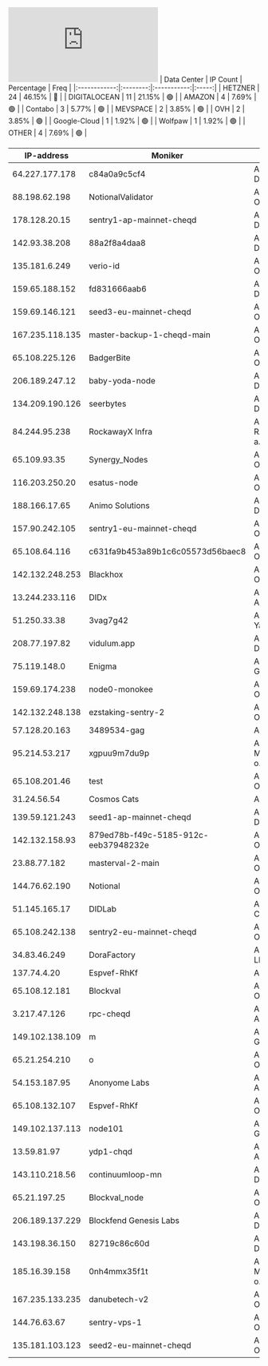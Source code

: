 ![Diagramm](https://github.com/obajay/StateSync-snapshots/blob/main/Projects/Cheqd/1/README.md)
| Data Center | IP Count | Percentage | Freq |
|:------------:|:--------:|:-----------:|:-----:|
| HETZNER | 24 | 46.15% | 🔴 |
| DIGITALOCEAN | 11 | 21.15% | 🟢 |
| AMAZON | 4 | 7.69% | 🟢 |
| Contabo | 3 | 5.77% | 🟢 |
| MEVSPACE | 2 | 3.85% | 🟢 |
| OVH | 2 | 3.85% | 🟢 |
| Google-Cloud | 1 | 1.92% | 🟢 |
| Wolfpaw | 1 | 1.92% | 🟢 |
| OTHER | 4 | 7.69% | 🟢 |

<!-- START_TABLE -->
| IP-address | Moniker | Organization | Country | City |
|-------------|---------|---------------|---------|------|
| 64.227.177.178 | c84a0a9c5cf4 | AS14061 DigitalOcean, LLC | 🇮🇳 IN | Doddaballapura |
| 88.198.62.198 | NotionalValidator | AS24940 Hetzner Online GmbH | 🇩🇪 DE | Falkenstein |
| 178.128.20.15 | sentry1-ap-mainnet-cheqd | AS14061 DigitalOcean, LLC | 🇸🇬 SG | Singapore |
| 142.93.38.208 | 88a2f8a4daa8 | AS14061 DigitalOcean, LLC | 🇬🇧 GB | London |
| 135.181.6.249 | verio-id | AS24940 Hetzner Online GmbH | 🇫🇮 FI | Tuusula |
| 159.65.188.152 | fd831666aab6 | AS14061 DigitalOcean, LLC | 🇺🇸 US | Clifton |
| 159.69.146.121 | seed3-eu-mainnet-cheqd | AS24940 Hetzner Online GmbH | 🇩🇪 DE | Nürnberg |
| 167.235.118.135 | master-backup-1-cheqd-main | AS24940 Hetzner Online GmbH | 🇩🇪 DE | Falkenstein |
| 65.108.225.126 | BadgerBite | AS24940 Hetzner Online GmbH | 🇫🇮 FI | Helsinki |
| 206.189.247.12 | baby-yoda-node | AS14061 DigitalOcean, LLC | 🇬🇧 GB | London |
| 134.209.190.126 | seerbytes | AS14061 DigitalOcean, LLC | 🇬🇧 GB | London |
| 84.244.95.238 | RockawayX Infra | AS25248 RADIOKOMUNIKACE a.s. | 🇨🇿 CZ | Prague |
| 65.109.93.35 | Synergy_Nodes | AS24940 Hetzner Online GmbH | 🇫🇮 FI | Helsinki |
| 116.203.250.20 | esatus-node | AS24940 Hetzner Online GmbH | 🇩🇪 DE | Falkenstein |
| 188.166.17.65 | Animo Solutions | AS14061 DigitalOcean, LLC | 🇳🇱 NL | Amsterdam |
| 157.90.242.105 | sentry1-eu-mainnet-cheqd | AS24940 Hetzner Online GmbH | 🇩🇪 DE | Falkenstein |
| 65.108.64.116 | c631fa9b453a89b1c6c05573d56baec8 | AS24940 Hetzner Online GmbH | 🇫🇮 FI | Helsinki |
| 142.132.248.253 | Blackhox | AS24940 Hetzner Online GmbH | 🇩🇪 DE | Falkenstein |
| 13.244.233.116 | DIDx | AS16509 Amazon.com, Inc. | 🇿🇦 ZA | Cape Town |
| 51.250.33.38 | 3vag7g42 | AS200350 Yandex.Cloud LLC | 🇷🇺 RU | Moscow |
| 208.77.197.82 | vidulum.app | AS30500 Wolfpaw Data Centres Inc | 🇨🇦 CA | Edmonton |
| 75.119.148.0 | Enigma | AS51167 Contabo GmbH | 🇩🇪 DE | Düsseldorf |
| 159.69.174.238 | node0-monokee | AS24940 Hetzner Online GmbH | 🇩🇪 DE | Gunzenhausen |
| 142.132.248.138 | ezstaking-sentry-2 | AS24940 Hetzner Online GmbH | 🇩🇪 DE | Falkenstein |
| 57.128.20.163 | 3489534-gag | AS16276 OVH SAS | 🇫🇷 FR | Strasbourg |
| 95.214.53.217 | xgpuu9m7du9p | AS201814 MEVSPACE sp. z o.o. | 🇵🇱 PL | Warsaw |
| 65.108.201.46 | test | AS24940 Hetzner Online GmbH | 🇫🇮 FI | Helsinki |
| 31.24.56.54 | Cosmos Cats | AS61307 AS STV | 🇪🇪 EE | Maardu |
| 139.59.121.243 | seed1-ap-mainnet-cheqd | AS14061 DigitalOcean, LLC | 🇸🇬 SG | Singapore |
| 142.132.158.93 | 879ed78b-f49c-5185-912c-eeb37948232e | AS24940 Hetzner Online GmbH | 🇩🇪 DE | Falkenstein |
| 23.88.77.182 | masterval-2-main | AS24940 Hetzner Online GmbH | 🇩🇪 DE | Falkenstein |
| 144.76.62.190 | Notional | AS24940 Hetzner Online GmbH | 🇩🇪 DE | Falkenstein |
| 51.145.165.17 | DIDLab | AS8075 Microsoft Corporation | 🇳🇱 NL | Amsterdam |
| 65.108.242.138 | sentry2-eu-mainnet-cheqd | AS24940 Hetzner Online GmbH | 🇫🇮 FI | Helsinki |
| 34.83.46.249 | DoraFactory | AS396982 Google LLC | 🇺🇸 US | The Dalles |
| 137.74.4.20 | Espvef-RhKf | AS16276 OVH SAS | 🇵🇱 PL | Warsaw |
| 65.108.12.181 | Blockval | AS24940 Hetzner Online GmbH | 🇫🇮 FI | Helsinki |
| 3.217.47.126 | rpc-cheqd | AS14618 Amazon.com, Inc. | 🇺🇸 US | Ashburn |
| 149.102.138.109 | m | AS51167 Contabo GmbH | 🇩🇪 DE | Düsseldorf |
| 65.21.254.210 | o | AS24940 Hetzner Online GmbH | 🇫🇮 FI | Helsinki |
| 54.153.187.95 | Anonyome Labs | AS16509 Amazon.com, Inc. | 🇦🇺 AU | Sydney |
| 65.108.132.107 | Espvef-RhKf | AS24940 Hetzner Online GmbH | 🇫🇮 FI | Helsinki |
| 149.102.137.113 | node101 | AS51167 Contabo GmbH | 🇩🇪 DE | Düsseldorf |
| 13.59.81.97 | ydp1-chqd | AS16509 Amazon.com, Inc. | 🇺🇸 US | Columbus |
| 143.110.218.56 | continuumloop-mn | AS14061 DigitalOcean, LLC | 🇨🇦 CA | Toronto |
| 65.21.197.25 | Blockval_node | AS24940 Hetzner Online GmbH | 🇫🇮 FI | Helsinki |
| 206.189.137.229 | Blockfend Genesis Labs | AS14061 DigitalOcean, LLC | 🇮🇳 IN | Doddaballapura |
| 143.198.36.150 | 82719c86c60d | AS14061 DigitalOcean, LLC | 🇨🇦 CA | Toronto |
| 185.16.39.158 | 0nh4mmx35f1t | AS201814 MEVSPACE sp. z o.o. | 🇵🇱 PL | Warsaw |
| 167.235.133.235 | danubetech-v2 | AS24940 Hetzner Online GmbH | 🇩🇪 DE | Nürnberg |
| 144.76.63.67 | sentry-vps-1 | AS24940 Hetzner Online GmbH | 🇩🇪 DE | Falkenstein |
| 135.181.103.123 | seed2-eu-mainnet-cheqd | AS24940 Hetzner Online GmbH | 🇫🇮 FI | Tuusula |

<!-- END_TABLE -->